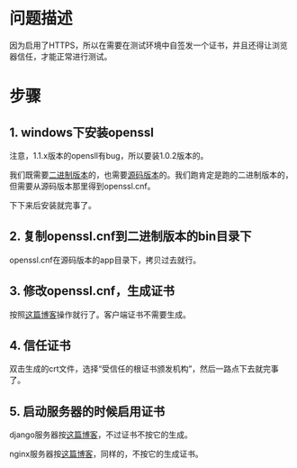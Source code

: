 # 问题描述
因为启用了HTTPS，所以在需要在测试环境中自签发一个证书，并且还得让浏览器信任，才能正常进行测试。

# 步骤
## 1. windows下安装openssl
注意，1.1.x版本的opensll有bug，所以要装1.0.2版本的。

我们既需要[二进制版本](https://slproweb.com/products/Win32OpenSSL.html)的，也需要[源码版本](https://www.openssl.org/source/)的。我们跑肯定是跑的二进制版本的，但需要从源码版本那里得到openssl.cnf。

下下来后安装就完事了。

## 2. 复制openssl.cnf到二进制版本的bin目录下
openssl.cnf在源码版本的app目录下，拷贝过去就行。

## 3. 修改openssl.cnf，生成证书
按照[这篇博客](https://blog.csdn.net/u013066244/article/details/78725842?utm_source=blogxgwz0)操作就行了。客户端证书不需要生成。

## 4. 信任证书
双击生成的crt文件，选择“受信任的根证书颁发机构”，然后一路点下去就完事了。

## 5. 启动服务器的时候启用证书
django服务器按[这篇博客](https://blog.csdn.net/yfj300/article/details/80597873)，不过证书不按它的生成。

nginx服务器按[这篇博客](https://www.cnblogs.com/jingxiaoniu/p/6745254.html)，同样的，不按它的生成证书。